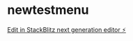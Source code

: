 # newtestmenu

[Edit in StackBlitz next generation editor ⚡️](https://stackblitz.com/~/github.com/kvartiil/newtestmenu)